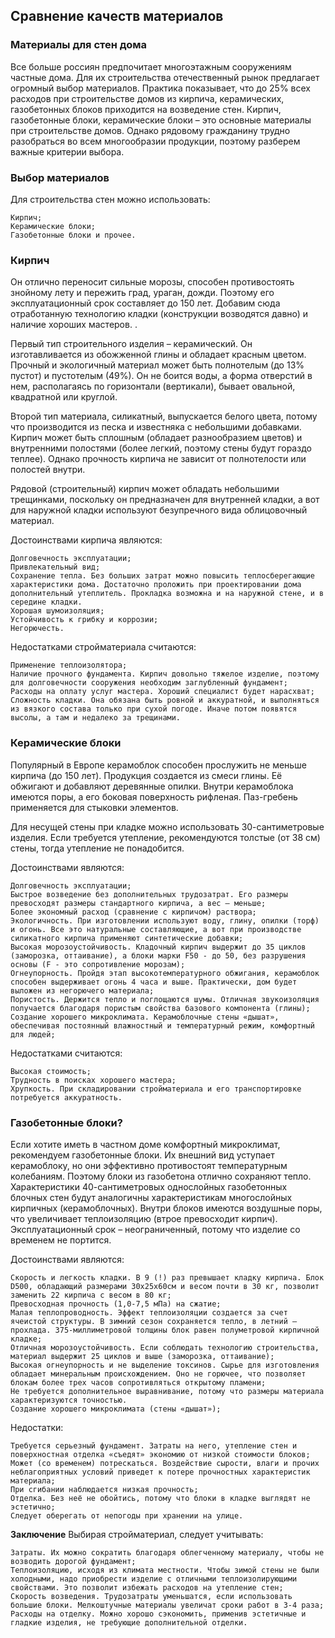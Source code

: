 ## Сравнение качеств материалов

### Материалы для стен дома

Все больше россиян предпочитает многоэтажным сооружениям частные дома. Для их строительства отечественный рынок предлагает огромный выбор материалов. Практика показывает, что до 25% всех расходов при строительстве домов из кирпича, керамических, газобетонных блоков приходится на возведение стен. Кирпич, газобетонные блоки, керамические блоки – это основные материалы при строительстве домов. Однако рядовому гражданину трудно разобраться во всем многообразии продукции, поэтому разберем важные критерии выбора.

### Выбор материалов

Для строительства стен можно использовать:

    Кирпич;
    Керамические блоки;
    Газобетонные блоки и прочее.

### Кирпич

Он отлично переносит сильные морозы, способен противостоять знойному лету и пережить град, ураган, дожди. Поэтому его эксплуатационный срок составляет до 150 лет. Добавим сюда отработанную технологию кладки (конструкции возводятся давно) и наличие хороших мастеров. .

Первый тип строительного изделия – керамический. Он изготавливается из обожженной глины и обладает красным цветом. Прочный и экологичный материал может быть полнотелым (до 13% пустот) и пустотелым (49%). Он не боится воды, а форма отверстий в нем, располагаясь по горизонтали (вертикали), бывает овальной, квадратной или круглой.

Второй тип материала, силикатный, выпускается белого цвета, потому что производится из песка и известняка с небольшими добавками. Кирпич может быть сплошным (обладает разнообразием цветов) и внутренними полостями (более легкий, поэтому стены будут гораздо теплее). Однако прочность кирпича не зависит от полнотелости или полостей внутри.

Рядовой (строительный) кирпич может обладать небольшими трещинками, поскольку он предназначен для внутренней кладки, а вот для наружной кладки используют безупречного вида облицовочный материал.

Достоинствами кирпича являются:

    Долговечность эксплуатации;
    Привлекательный вид;
    Сохранение тепла. Без больших затрат можно повысить теплосберегающие характеристики дома. Достаточно проложить при проектировании дома дополнительный утеплитель. Прокладка возможна и на наружной стене, и в середине кладки.
    Хорошая шумоизоляция;
    Устойчивость к грибку и коррозии;
    Негорючесть.

Недостатками стройматериала считаются:

    Применение теплоизолятора;
    Наличие прочного фундамента. Кирпич довольно тяжелое изделие, поэтому для долговечности сооружения необходим заглубленный фундамент;
    Расходы на оплату услуг мастера. Хороший специалист будет нарасхват;
    Сложность кладки. Она обязана быть ровной и аккуратной, и выполняться из вязкого состава только при сухой погоде. Иначе потом появятся высолы, а там и недалеко за трещинами.

### Керамические блоки

Популярный в Европе керамоблок способен прослужить не меньше кирпича (до 150 лет). Продукция создается из смеси глины. Её обжигают и добавляют деревянные опилки. Внутри керамоблока имеются поры, а его боковая поверхность рифленая. Паз-гребень применяется для стыковки элементов.

Для несущей стены при кладке можно использовать 30-сантиметровые изделия. Если требуется утепление, рекомендуются толстые (от 38 см) стены, тогда утепление не понадобится.

Достоинствами являются:

    Долговечность эксплуатации;
    Быстрое возведение без дополнительных трудозатрат. Его размеры превосходят размеры стандартного кирпича, а вес – меньше;
    Более экономный расход (сравнение с кирпичом) раствора;
    Экологичность. При изготовлении используют воду, глину, опилки (торф) и огонь. Все это натуральные составляющие, а вот при производстве силикатного кирпича применяют синтетические добавки;
    Высокая морозоустойчивость. Кладочный кирпич выдержит до 35 циклов (заморозка, оттаивание), а блоки марки F50 - до 50, без разрушения основы (F - это сопротивление морозам);
    Огнеупорность. Пройдя этап высокотемпературного обжигания, керамоблок способен выдерживает огонь 4 часа и выше. Практически, дом будет выложен из негорючего материала;
    Пористость. Держится тепло и поглощаются шумы. Отличная звукоизоляция получается благодаря пористым свойства базового компонента (глины);
    Создание хорошего микроклимата. Керамоблочные стены «дышат», обеспечивая постоянный влажностный и температурный режим, комфортный для людей;

Недостатками считаются:

    Высокая стоимость;
    Трудность в поисках хорошего мастера;
    Хрупкость. При складировании стройматериала и его транспортировке потребуется аккуратность.

### Газобетонные блоки?

Если хотите иметь в частном доме комфортный микроклимат, рекомендуем газобетонные блоки. Их внешний вид уступает керамоблоку, но они эффективно противостоят температурным колебаниям. Поэтому блоки из газобетона отлично сохраняют тепло. Характеристики 40-сантиметровых однослойных газобетонных блочных стен будут аналогичны характеристикам многослойных кирпичных (керамоблочных). Внутри блоков имеются воздушные поры, что увеличивает теплоизоляцию (втрое превосходит кирпич). Эксплуатационный срок – неограниченный, потому что изделие со временем не портится.

Достоинствами являются:

    Скорость и легкость кладки. В 9 (!) раз превышает кладку кирпича. Блок D500, обладающий размерами 30х25х60см и весом почти в 30 кг, позволит заменить 22 кирпича с весом в 80 кг;
    Превосходная прочность (1,0-7,5 мПа) на сжатие;
    Малая теплопроводность. Эффект теплоизоляции создается за счет ячеистой структуры. В зимний сезон сохраняется тепло, в летний – прохлада. 375-миллиметровой толщины блок равен полуметровой кирпичной кладке;
    Отличная морозоустойчивость. Если соблюдать технологию строительства, материал выдержит 25 циклов и выше (заморозка, оттаивание);
    Высокая огнеупорность и не выделение токсинов. Сырье для изготовления обладает минеральным происхождением. Оно не горючее, что позволяет блокам более трех часов сопротивляться открытому пламени;
    Не требуется дополнительное выравнивание, потому что размеры материала характеризуются точностью.
    Создание хорошего микроклимата (стены «дышат»);

Недостатки:

    Требуется серьезный фундамент. Затраты на него, утепление стен и поверхностная отделка «съедят» экономию от низкой стоимости блоков;
    Может (со временем) потрескаться. Воздействие сырости, влаги и прочих неблагоприятных условий приведет к потере прочностных характеристик материала;
    При сгибании наблюдается низкая прочность;
    Отделка. Без неё не обойтись, потому что блоки в кладке выглядят не эстетично;
    Следует оберегать от непогоды при хранении на улице.

**Заключение** Выбирая стройматериал, следует учитывать:

    Затраты. Их можно сократить благодаря облегченному материалу, чтобы не возводить дорогой фундамент;
    Теплоизоляцию, исходя из климата местности. Чтобы зимой стены не были холодными, надо приобрести изделие с отличными теплоизолирующими свойствами. Это позволит избежать расходов на утепление стен;
    Скорость возведения. Трудозатраты уменьшатся, если использовать большие блоки. Мелкоштучные материалы увеличат сроки работ в 3-4 раза;
    Расходы на отделку. Можно хорошо сэкономить, применив эстетичные и гладкие изделия, не требующие дополнительной отделки.
